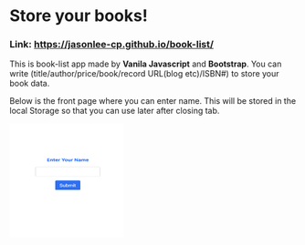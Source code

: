 # Store your books!

### Link: https://jasonlee-cp.github.io/book-list/

This is book-list app made by **Vanila Javascript** and **Bootstrap**. You can write (title/author/price/book/record URL(blog etc)/ISBN#) to store your book data.

Below is the front page where you can enter name. This will be stored in the local Storage so that you can use later after closing tab.

<img src="img/booklist-front.png" alt="drawing" width="200px" height="200px"/>

